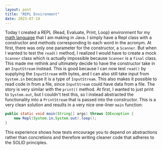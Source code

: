 ```yaml
---
layout: post
title: "REPL Environment"
date: 2023-07-19
---
```


Today I created a REPL (Read, Evaluate, Print, Loop) environment for my [math language](https://gregjensen.dev/blog/2023/07/18/new-project.html)
that I am making in Java. I simply have a Repl class with a constructor and methods corresponding to each word
in the acronym. At first, there was only one parameter for the constructor, a `Scanner`. But when I wanted
to test the `read()` method, I realized I would have to create a mock `Scanner` class which is actually
impossible because `Scanner` is a `final` class. This made me rethink and ultimately decide to have the constructor
take in an `InputStream` instead. This is good because I can now test `read()` by supplying the `InputStream` with bytes, and
I can also still take input from `System.in` because it is a type of `InputStream`. This also makes it possible
to read code in from a file, since `InputStream` could have data from a file. The story is very similar
with the `print()` method. At first, I wanted to just print to `System.out`, but I couldn't test this, so I instead
abstracted the functionality into a `PrintStream` that is passed into the constructor. This is a very
clean solution and results in a very nice one-liner `main` function:
```java
public static void main(String[] args) throws IOException {
    new Repl(System.in,System.out).loop();
}
```
This experience shows how tests encourage you to depend on abstractions rather than concretions
and therefore writing cleaner code that adheres to the SOLID principles.